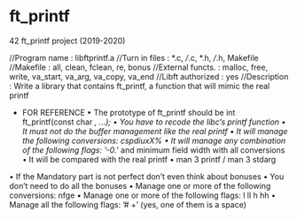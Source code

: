 # ft_printf
42 ft_printf project (2019-2020)

<MANDATORY PART>

//Program name : libftprintf.a
//Turn in files : *.c, */*.c, *.h, */*.h, Makefile
//Makefile : all, clean, fclean, re, bonus
//External functs. : malloc, free, write, va_start, va_arg, va_copy, va_end
//Libft authorized : yes
//Description : Write a library that contains ft_printf, a function that will mimic the real printf

* FOR REFERENCE
• The prototype of ft_printf should be int ft_printf(const char *, ...);
• You have to recode the libc’s printf function
• It must not do the buffer management like the real printf
• It will manage the following conversions: cspdiuxX%
• It will manage any combination of the following flags: ’-0.*’ and minimum field width with all conversions
• It will be compared with the real printf
• man 3 printf / man 3 stdarg

<BONUS PART>
• If the Mandatory part is not perfect don’t even think about bonuses
• You don’t need to do all the bonuses
• Manage one or more of the following conversions: nfge
• Manage one or more of the following flags: l ll h hh
• Manage all the following flags: ’# +’ (yes, one of them is a space)
